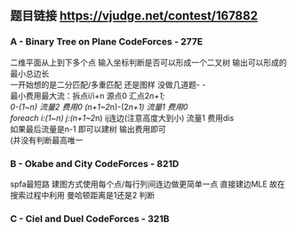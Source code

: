 ## 题目链接 https://vjudge.net/contest/167882

### A - Binary Tree on Plane CodeForces - 277E  <br>
二维平面从上到下多个点 输入坐标判断是否可以形成一个二叉树 输出可以形成的最小总边长<br>
一开始想的是二分匹配/多重匹配 还是图样 没做几道题- - <br>
最小费用最大流：拆点i/i+n 源点0 汇点2*n+1; <br>
0-(1~n) 流量2 费用0  (n+1~2*n)-(2*n+1) 流量1 费用0<br>
foreach i:(1~n) j:(n+1~2*n) ij连边(注意高度大到小) 流量1 费用dis <br>
如果最后流量是n-1 即可以建树 输出费用即可<br>
(并没有判断最高唯一

### B - Okabe and City CodeForces - 821D  <br>
spfa最短路 建图方式使用每个点/每行列间连边做更简单一点 直接建边MLE 故在搜索过程中利用 曼哈顿距离是1还是2 判断<br>

### C - Ciel and Duel CodeForces - 321B <br>




